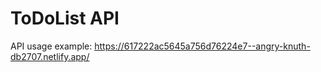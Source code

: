 
# ToDoList API

API usage example:
https://617222ac5645a756d76224e7--angry-knuth-db2707.netlify.app/

